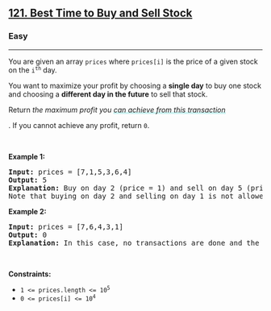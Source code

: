 <h2><a href="https://leetcode.com/problems/best-time-to-buy-and-sell-stock/">121. Best Time to Buy and Sell Stock</a></h2><h3>Easy</h3><hr><div style="user-select: auto;"><p style="user-select: auto;">You are given an array <code style="user-select: auto;">prices</code> where <code style="user-select: auto;">prices[i]</code> is the price of a given stock on the <code style="user-select: auto;">i<sup style="user-select: auto;">th</sup></code> day.</p>

<p style="user-select: auto;">You want to maximize your profit by choosing a <strong style="user-select: auto;">single day</strong> to buy one stock and choosing a <strong style="user-select: auto;">different day in the future</strong> to sell that stock.</p>

<p style="user-select: auto;">Return <em style="user-select: auto;">the maximum profit you <lclighter data-id="lgt259888790" data-bundle-id="0" style="background-image: linear-gradient(transparent 0%, transparent calc(50% - 4px), rgb(204, 242, 241) calc(50% - 4px), rgb(204, 242, 241) 100%); transition: background-position 120ms ease-in-out 0s, padding 120ms ease-in-out 0s; background-size: 100% 200%; background-position: initial; background-color: initial; user-select: auto;">can achieve from this transaction</lclighter><div class="LinerThreadIcon LinerFirst " data-highlight-id="259888790" data-bundle-id="0" id="lgt259888790" style="background-image: url(&quot;https://profile.getliner.com/liner-service-bucket/user_photo_default/color-1/P.svg&quot;); user-select: auto;">
        <div class="LinerThreadIcon__dim" style="user-select: auto;"></div>
        <div class="LinerThreadIcon__mentioned" style="user-select: auto;">
          <div class="LinerThreadIcon__mentionedImg" style="user-select: auto;"></div>
        </div>
        <div class="LinerThreadIcon__onlyMe" style="user-select: auto;">
          <div class="LinerThreadIcon__onlyMeImg" style="user-select: auto;"></div>
        </div>
      </div></em>. If you cannot achieve any profit, return <code style="user-select: auto;">0</code>.</p>

<p style="user-select: auto;">&nbsp;</p>
<p style="user-select: auto;"><strong style="user-select: auto;">Example 1:</strong></p>

<pre style="user-select: auto;"><strong style="user-select: auto;">Input:</strong> prices = [7,1,5,3,6,4]
<strong style="user-select: auto;">Output:</strong> 5
<strong style="user-select: auto;">Explanation:</strong> Buy on day 2 (price = 1) and sell on day 5 (price = 6), profit = 6-1 = 5.
Note that buying on day 2 and selling on day 1 is not allowed because you must buy before you sell.
</pre>

<p style="user-select: auto;"><strong style="user-select: auto;">Example 2:</strong></p>

<pre style="user-select: auto;"><strong style="user-select: auto;">Input:</strong> prices = [7,6,4,3,1]
<strong style="user-select: auto;">Output:</strong> 0
<strong style="user-select: auto;">Explanation:</strong> In this case, no transactions are done and the max profit = 0.
</pre>

<p style="user-select: auto;">&nbsp;</p>
<p style="user-select: auto;"><strong style="user-select: auto;">Constraints:</strong></p>

<ul style="user-select: auto;">
	<li style="user-select: auto;"><code style="user-select: auto;">1 &lt;= prices.length &lt;= 10<sup style="user-select: auto;">5</sup></code></li>
	<li style="user-select: auto;"><code style="user-select: auto;">0 &lt;= prices[i] &lt;= 10<sup style="user-select: auto;">4</sup></code></li>
</ul>
</div>